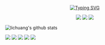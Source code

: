 <div align="center">

[![Typing SVG](https://readme-typing-svg.demolab.com/?font=Lobster&size=36&pause=1000&center=true&vCenter=true&random=true&width=435&lines=Hello%2C+I%27m+lichuang)](https://git.io/typing-svg)

[![](https://img.shields.io/badge/telegram-D14836?color=2CA5E0&style=for-the-badge&logo=telegram&logoColor=white)](https://t.me/codedump_notes)
[![](https://img.shields.io/badge/twitter-%231DA1F2.svg?&style=for-the-badge&logo=twitter&logoColor=white)](https://twitter.com/lichuang)
[![](https://img.shields.io/badge/Blog-%23FFA500.svg?&style=for-the-badge&logo=rss&logoColor=white)](https://www.codedump.info/)

</div>

<!-- Copy-paste in your Readme.md file -->

<!--
<a href="https://next.ossinsight.io/widgets/official/compose-user-dashboard-stats?user_id=1998569" target="_blank" style="display: block" align="center">
  <picture>
    <source media="(prefers-color-scheme: dark)" srcset="https://next.ossinsight.io/widgets/official/compose-user-dashboard-stats/thumbnail.png?user_id=1998569&image_size=auto&color_scheme=dark" width="771" height="auto">
    <img alt="Dashboard stats of @lichuang" src="https://next.ossinsight.io/widgets/official/compose-user-dashboard-stats/thumbnail.png?user_id=1998569&image_size=auto&color_scheme=light" width="771" height="auto">
  </picture>
</a>
-->

<!-- Made with [OSS Insight](https://ossinsight.io/) -->

<img src="https://github-readme-stats.vercel.app/api?username=lichuang&show_icons=true" alt="lichuang's github stats"/>
<!--
<img src="https://github-readme-stats.vercel.app/api/top-langs/?username=lichuang&layout=compact&langs_count=10&exclude_repo=bustub,huili.github.io,lichuang.github.io,bolt-1.3.0-codedump,etcd-3.5.0-codedump,etcd-3.1.10-codedump,postgresql-codedump,linux-kernel-4.15-codedump" alt="lichuang's github stats"/>
-->

![](https://github-profile-summary-cards.vercel.app/api/cards/profile-details?username=lichuang&theme=github)
![](https://github-profile-summary-cards.vercel.app/api/cards/repos-per-language?username=lichuang&theme=github)
![](https://github-profile-summary-cards.vercel.app/api/cards/most-commit-language?username=lichuang&theme=github)
![](https://github-profile-summary-cards.vercel.app/api/cards/stats?username=lichuang&theme=github)
![](https://github-profile-summary-cards.vercel.app/api/cards/productive-time?username=lichuang&theme=github)

